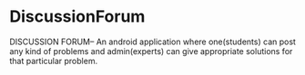 # DiscussionForum
DISCUSSION FORUM– An android application where one(students) can post any
kind of problems and admin(experts) can give appropriate solutions for that
particular problem.
